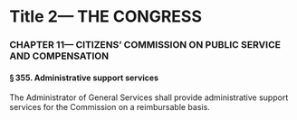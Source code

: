 
# Title 2— THE CONGRESS
### CHAPTER 11— CITIZENS’ COMMISSION ON PUBLIC SERVICE AND COMPENSATION
#### § 355. Administrative support services

The Administrator of General Services shall provide administrative support services for the Commission on a reimbursable basis.
